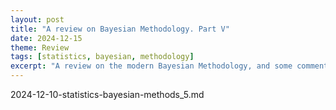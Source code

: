 ```yaml
---
layout: post
title: "A review on Bayesian Methodology. Part V"
date: 2024-12-15
theme: Review
tags: [statistics, bayesian, methodology]
excerpt: "A review on the modern Bayesian Methodology, and some commentary."
---
```

2024-12-10-statistics-bayesian-methods_5.md

